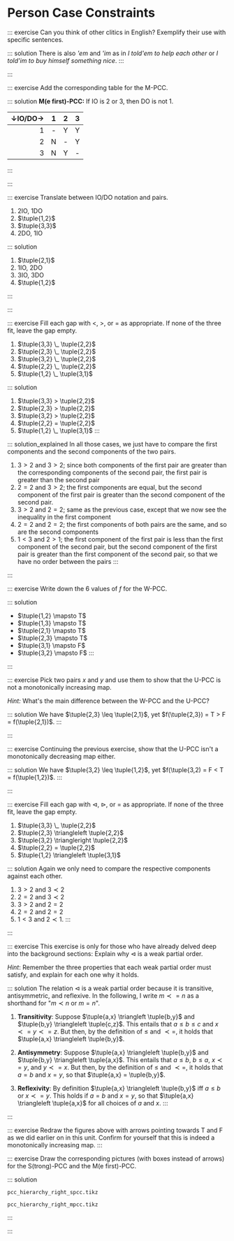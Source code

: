 # Person Case Constraints

::: exercise
Can you think of other clitics in English?
Exemplify their use with specific sentences.

::: solution
There is also *'em* and *'im* as in *I told'em to help each other* or *I told'im to buy himself something nice*.
:::

:::

::: exercise
Add the corresponding table for the M-PCC.

::: solution
**M(e first)-PCC:** If IO is 2 or 3, then DO is not 1.

$\downarrow$IO/DO$\rightarrow$ | 1 | 2 | 3
--: | :-: | :-: | :-:
1   | -   | Y   | Y
2   | N   | -   | Y
3   | N   | Y   | -

:::

:::

::: exercise
Translate between IO/DO notation and pairs.

1. 2IO, 1DO
1. $\tuple{1,2}$
1. $\tuple{3,3}$
1. 2DO, 1IO

::: solution
1. $\tuple{2,1}$
1. 1IO, 2DO
1. 3IO, 3DO
1. $\tuple{1,2}$

:::

:::

::: exercise
Fill each gap with $<$, $>$, or $=$ as appropriate.
If none of the three fit, leave the gap empty.

1. $\tuple{3,3} \_ \tuple{2,2}$
1. $\tuple{2,3} \_ \tuple{2,2}$
1. $\tuple{3,2} \_ \tuple{2,2}$
1. $\tuple{2,2} \_ \tuple{2,2}$
1. $\tuple{1,2} \_ \tuple{3,1}$

::: solution
1. $\tuple{3,3} > \tuple{2,2}$
1. $\tuple{2,3} > \tuple{2,2}$
1. $\tuple{3,2} > \tuple{2,2}$
1. $\tuple{2,2} = \tuple{2,2}$
1. $\tuple{1,2} \_ \tuple{3,1}$
:::

::: solution_explained
In all those cases, we just have to compare the first components and the second components of the two pairs.

1. $3 > 2$ and $3 > 2$; since both components of the first pair are greater than the corresponding components of the second pair, the first pair is greater than the second pair
1. $2 = 2$ and $3 > 2$; the first components are equal, but the second component of the first pair is greater than the second component of the second pair.
1. $3 > 2$ and $2 = 2$; same as the previous case, except that we now see the inequality in the first component
1. $2 = 2$ and $2 = 2$; the first components of both pairs are the same, and so are the second components
1. $1 < 3$ and $2 > 1$; the first component of the first pair is less than the first component of the second pair, but the second component of the first pair is greater than the first component of the second pair, so that we have no order between the pairs
:::

:::

::: exercise
Write down the 6 values of $f$ for the W-PCC.

::: solution
- $\tuple{1,2} \mapsto T$
- $\tuple{1,3} \mapsto T$
- $\tuple{2,1} \mapsto T$
- $\tuple{2,3} \mapsto T$
- $\tuple{3,1} \mapsto F$
- $\tuple{3,2} \mapsto F$
:::

:::

::: exercise
Pick two pairs $x$ and $y$ and use them to show that the U-PCC is not a monotonically increasing map.

*Hint:* What's the main difference between the W-PCC and the U-PCC?

::: solution
We have $\tuple{2,3} \leq \tuple{2,1}$, yet $f(\tuple{2,3}) = T > F = f(\tuple{2,1})$.
:::

:::

::: exercise
Continuing the previous exercise, show that the U-PCC isn't a monotonically decreasing map either.

::: solution
We have $\tuple{3,2} \leq \tuple{1,2}$, yet $f(\tuple{3,2) = F < T = f(\tuple{1,2})$.
:::

:::

::: exercise
Fill each gap with $\triangleleft$, $\triangleright$, or $=$ as appropriate.
If none of the three fit, leave the gap empty.


1. $\tuple{3,3} \_ \tuple{2,2}$
1. $\tuple{2,3} \triangleleft \tuple{2,2}$
1. $\tuple{3,2} \triangleright \tuple{2,2}$
1. $\tuple{2,2} = \tuple{2,2}$
1. $\tuple{1,2} \triangleleft \tuple{3,1}$

::: solution
Again we only need to compare the respective components against each other.
1. $3 > 2$ and $3 \prec 2$
1. $2 = 2$ and $3 \prec 2$
1. $3 > 2$ and $2 = 2$
1. $2 = 2$ and $2 = 2$
1. $1 < 3$ and $2 \prec 1$.
:::

:::

::: exercise
This exercise is only for those who have already delved deep into the background sections:
Explain why $\triangleleft$ is a weak partial order.

*Hint*: Remember the three properties that each weak partial order must satisfy, and explain for each one why it holds.

::: solution
The relation $\triangleleft$ is a weak partial order because it is transitive, antisymmetric, and reflexive.
In the following, I write $m \prec=n$ as a shorthand for "$m \prec n$ or $m = n$".

1. **Transitivity**:
   Suppose $\tuple{a,x} \triangleft \tuple{b,y}$ and $\tuple{b,y} \triangleleft \tuple{c,z}$.
   This entails that $a \leq b \leq c$ and $x \prec= y \prec= z$.
   But then, by the definition of $\leq$ and $\prec=$, it holds that $\tuple{a,x} \triangleleft \tuple{b,y}$.

1. **Antisymmetry**:
   Suppose $\tuple{a,x} \triangleleft \tuple{b,y}$ and $\tuple{b,y} \triangleleft \tuple{a,x}$.
   This entails that $a \leq b$, $b \leq a$, $x \prec= y$, and $y \prec= x$.
   But then, by the definition of $\leq$ and $\prec=$, it holds that $a = b$ and $x = y$, so that $\tuple{a,x} = \tuple{b,y}$.

1. **Reflexivity**:
   By definition $\tuple{a,x} \triangleleft \tuple{b,y}$ iff $a \leq b$ or $x \prec= y$.
   This holds if $a = b$ and $x = y$, so that $\tuple{a,x} \triangleleft \tuple{a,x}$ for all choices of $a$ and $x$.
:::

:::

::: exercise
Redraw the figures above with arrows pointing towards T and F as we did earlier on in this unit.
Confirm for yourself that this is indeed a monotonically increasing map.
:::

::: exercise
Draw the corresponding pictures (with boxes instead of arrows) for the S(trong)-PCC and the M(e first)-PCC.

::: solution

~~~ {.include-tikz size=mid}
pcc_hierarchy_right_spcc.tikz
~~~

~~~ {.include-tikz size=mid}
pcc_hierarchy_right_mpcc.tikz
~~~

:::

:::
